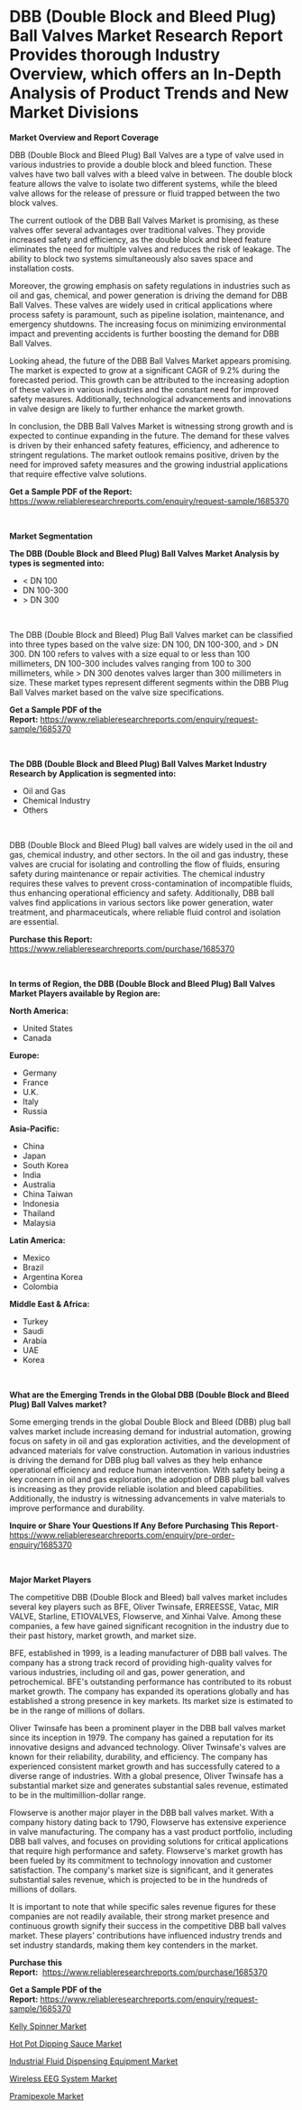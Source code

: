 <p><h1>DBB (Double Block and Bleed Plug) Ball Valves Market Research Report Provides thorough Industry Overview, which offers an In-Depth Analysis of Product Trends and New Market Divisions</h1></p><p><strong>Market Overview and Report Coverage</strong></p>
<p><p>DBB (Double Block and Bleed Plug) Ball Valves are a type of valve used in various industries to provide a double block and bleed function. These valves have two ball valves with a bleed valve in between. The double block feature allows the valve to isolate two different systems, while the bleed valve allows for the release of pressure or fluid trapped between the two block valves.</p><p>The current outlook of the DBB Ball Valves Market is promising, as these valves offer several advantages over traditional valves. They provide increased safety and efficiency, as the double block and bleed feature eliminates the need for multiple valves and reduces the risk of leakage. The ability to block two systems simultaneously also saves space and installation costs.</p><p>Moreover, the growing emphasis on safety regulations in industries such as oil and gas, chemical, and power generation is driving the demand for DBB Ball Valves. These valves are widely used in critical applications where process safety is paramount, such as pipeline isolation, maintenance, and emergency shutdowns. The increasing focus on minimizing environmental impact and preventing accidents is further boosting the demand for DBB Ball Valves.</p><p>Looking ahead, the future of the DBB Ball Valves Market appears promising. The market is expected to grow at a significant CAGR of 9.2% during the forecasted period. This growth can be attributed to the increasing adoption of these valves in various industries and the constant need for improved safety measures. Additionally, technological advancements and innovations in valve design are likely to further enhance the market growth.</p><p>In conclusion, the DBB Ball Valves Market is witnessing strong growth and is expected to continue expanding in the future. The demand for these valves is driven by their enhanced safety features, efficiency, and adherence to stringent regulations. The market outlook remains positive, driven by the need for improved safety measures and the growing industrial applications that require effective valve solutions.</p></p>
<p><strong>Get a Sample PDF of the Report:</strong> <a href="https://www.reliableresearchreports.com/enquiry/request-sample/1685370">https://www.reliableresearchreports.com/enquiry/request-sample/1685370</a></p>
<p>&nbsp;</p>
<p><strong>Market Segmentation</strong></p>
<p><strong>The DBB (Double Block and Bleed Plug) Ball Valves Market Analysis by types is segmented into:</strong></p>
<p><ul><li>< DN 100</li><li>DN 100-300</li><li>> DN 300</li></ul></p>
<p>&nbsp;</p>
<p><p>The DBB (Double Block and Bleed) Plug Ball Valves market can be classified into three types based on the valve size: DN 100, DN 100-300, and > DN 300. DN 100 refers to valves with a size equal to or less than 100 millimeters, DN 100-300 includes valves ranging from 100 to 300 millimeters, while > DN 300 denotes valves larger than 300 millimeters in size. These market types represent different segments within the DBB Plug Ball Valves market based on the valve size specifications.</p></p>
<p><strong>Get a Sample PDF of the Report:</strong>&nbsp;<a href="https://www.reliableresearchreports.com/enquiry/request-sample/1685370">https://www.reliableresearchreports.com/enquiry/request-sample/1685370</a></p>
<p>&nbsp;</p>
<p><strong>The DBB (Double Block and Bleed Plug) Ball Valves Market Industry Research by Application is segmented into:</strong></p>
<p><ul><li>Oil and Gas</li><li>Chemical Industry</li><li>Others</li></ul></p>
<p>&nbsp;</p>
<p><p>DBB (Double Block and Bleed Plug) ball valves are widely used in the oil and gas, chemical industry, and other sectors. In the oil and gas industry, these valves are crucial for isolating and controlling the flow of fluids, ensuring safety during maintenance or repair activities. The chemical industry requires these valves to prevent cross-contamination of incompatible fluids, thus enhancing operational efficiency and safety. Additionally, DBB ball valves find applications in various sectors like power generation, water treatment, and pharmaceuticals, where reliable fluid control and isolation are essential.</p></p>
<p><strong>Purchase this Report:</strong>&nbsp; <a href="https://www.reliableresearchreports.com/purchase/1685370">https://www.reliableresearchreports.com/purchase/1685370</a></p>
<p>&nbsp;</p>
<p><strong>In terms of Region, the DBB (Double Block and Bleed Plug) Ball Valves Market Players available by Region are:</strong></p>
<p>
    <p> <strong> North America: </strong>
        <ul>
            <li>United States</li>
            <li>Canada</li>
        </ul>
        </p> 
    <p> <strong> Europe: </strong>
        <ul>
            <li>Germany</li>
            <li>France</li>
            <li>U.K.</li>
            <li>Italy</li>
            <li>Russia</li>
        </ul>
        </p> 
    <p> <strong> Asia-Pacific: </strong>
        <ul>
            <li>China</li>
            <li>Japan</li>
            <li>South Korea</li>
            <li>India</li>
            <li>Australia</li>
            <li>China Taiwan</li>
            <li>Indonesia</li>
            <li>Thailand</li>
            <li>Malaysia</li>
        </ul>
        </p> 
    <p> <strong> Latin America: </strong>
        <ul>
            <li>Mexico</li>
            <li>Brazil</li>
            <li>Argentina Korea</li>
            <li>Colombia</li>
        </ul>
        </p> 
    <p> <strong> Middle East & Africa: </strong>
        <ul>
            <li>Turkey</li>
            <li>Saudi</li>
            <li>Arabia</li>
            <li>UAE</li>
            <li>Korea</li>
        </ul>
    </p>
    </p>
<p>&nbsp;</p>
<p><strong>What are the Emerging Trends in the Global DBB (Double Block and Bleed Plug) Ball Valves market?</strong></p>
<p><p>Some emerging trends in the global Double Block and Bleed (DBB) plug ball valves market include increasing demand for industrial automation, growing focus on safety in oil and gas exploration activities, and the development of advanced materials for valve construction. Automation in various industries is driving the demand for DBB plug ball valves as they help enhance operational efficiency and reduce human intervention. With safety being a key concern in oil and gas exploration, the adoption of DBB plug ball valves is increasing as they provide reliable isolation and bleed capabilities. Additionally, the industry is witnessing advancements in valve materials to improve performance and durability.</p></p>
<p><strong>Inquire or Share Your Questions If Any Before Purchasing This Report</strong>- <a href="https://www.reliableresearchreports.com/enquiry/pre-order-enquiry/1685370">https://www.reliableresearchreports.com/enquiry/pre-order-enquiry/1685370</a></p>
<p>&nbsp;</p>
<p><strong>Major Market Players</strong></p>
<p><p>The competitive DBB (Double Block and Bleed) ball valves market includes several key players such as BFE, Oliver Twinsafe, ERREESSE, Vatac, MIR VALVE, Starline, ETIOVALVES, Flowserve, and Xinhai Valve. Among these companies, a few have gained significant recognition in the industry due to their past history, market growth, and market size.</p><p>BFE, established in 1999, is a leading manufacturer of DBB ball valves. The company has a strong track record of providing high-quality valves for various industries, including oil and gas, power generation, and petrochemical. BFE's outstanding performance has contributed to its robust market growth. The company has expanded its operations globally and has established a strong presence in key markets. Its market size is estimated to be in the range of millions of dollars.</p><p>Oliver Twinsafe has been a prominent player in the DBB ball valves market since its inception in 1979. The company has gained a reputation for its innovative designs and advanced technology. Oliver Twinsafe's valves are known for their reliability, durability, and efficiency. The company has experienced consistent market growth and has successfully catered to a diverse range of industries. With a global presence, Oliver Twinsafe has a substantial market size and generates substantial sales revenue, estimated to be in the multimillion-dollar range.</p><p>Flowserve is another major player in the DBB ball valves market. With a company history dating back to 1790, Flowserve has extensive experience in valve manufacturing. The company has a vast product portfolio, including DBB ball valves, and focuses on providing solutions for critical applications that require high performance and safety. Flowserve's market growth has been fueled by its commitment to technology innovation and customer satisfaction. The company's market size is significant, and it generates substantial sales revenue, which is projected to be in the hundreds of millions of dollars.</p><p>It is important to note that while specific sales revenue figures for these companies are not readily available, their strong market presence and continuous growth signify their success in the competitive DBB ball valves market. These players' contributions have influenced industry trends and set industry standards, making them key contenders in the market.</p></p>
<p><strong>Purchase this Report:</strong>&nbsp;&nbsp;<a href="https://www.reliableresearchreports.com/purchase/1685370">https://www.reliableresearchreports.com/purchase/1685370</a></p>
<p></p>
<p><strong>Get a Sample PDF of the Report:</strong>&nbsp;<a href="https://www.reliableresearchreports.com/enquiry/request-sample/1685370">https://www.reliableresearchreports.com/enquiry/request-sample/1685370</a></p>
<p><p><a href="https://medium.com/@adibooy632501/kelly-spinner-market-size-growth-forecast-2023-2030-1e18c985e3f7">Kelly Spinner Market</a></p><p><a href="https://github.com/mabutironaldo/Market-Research-Report-List-1/blob/main/hot-pot-dipping-sauce-market.md">Hot Pot Dipping Sauce Market</a></p><p><a href="https://github.com/castoriffic/Market-Research-Report-List-1/blob/main/industrial-fluid-dispensing-equipment-market.md">Industrial Fluid Dispensing Equipment Market</a></p><p><a href="https://www.linkedin.com/pulse/wireless-eeg-system-market-challenges-opportunities-growth-drivers-9ip1e/">Wireless EEG System Market</a></p><p><a href="https://medium.com/@eliasmann73/pramipexole-market-size-growth-forecast-2023-2030-8541762b7cc0">Pramipexole Market</a></p></p>